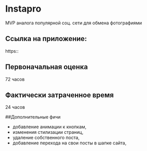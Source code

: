 # Instapro

MVP аналога популярной соц. сети для обмена фотографиями

## Ссылка на приложение:

https::

## Первоначальная оценка

72 часов

## Фактически затраченное время

24 часов

##Дополнительные фичи
- добавление анимации к кнопкам,
- изменения стилизации страниц,
- удаление собственного поста,
- добавление перехода на свои посты в шапке сайта,
